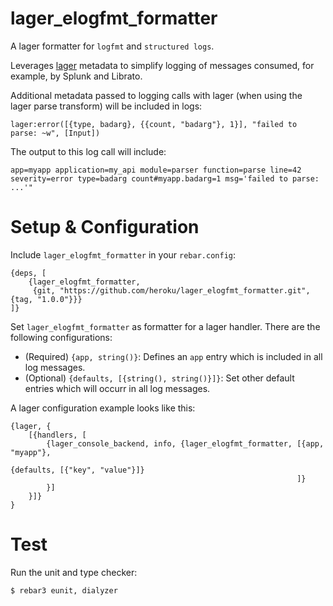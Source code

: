 # lager_elogfmt_formatter

A lager formatter for `logfmt` and `structured logs`.

Leverages [lager](https://github.com/lager/lager.git) metadata to simplify
logging of messages consumed, for example, by Splunk and Librato.

Additional metadata passed to logging calls with lager (when using the lager
parse transform) will be included in logs:

```
lager:error([{type, badarg}, {{count, "badarg"}, 1}], "failed to parse: ~w", [Input])
```

The output to this log call will include:

```
app=myapp application=my_api module=parser function=parse line=42
severity=error type=badarg count#myapp.badarg=1 msg='failed to parse: ...'"
```

# Setup & Configuration

Include `lager_elogfmt_formatter` in your `rebar.config`:

```
{deps, [
    {lager_elogfmt_formatter,
     {git, "https://github.com/heroku/lager_elogfmt_formatter.git", {tag, "1.0.0"}}}
]}
```

Set `lager_elogfmt_formatter` as formatter for a lager handler. There are the
following configurations:

* (Required) `{app, string()}`: Defines an `app` entry which is included in all 
    log messages.
* (Optional) `{defaults, [{string(), string()}]}`: Set other default entries
    which will occurr in all log messages.

A lager configuration example looks like this:

```
{lager, {
    [{handlers, [
        {lager_console_backend, info, {lager_elogfmt_formatter, [{app, "myapp"},
                                                                 {defaults, [{"key", "value"}]}
                                                                ]}
        }]
    }]}
}
```

# Test

Run the unit and type checker:

```
$ rebar3 eunit, dialyzer
```

